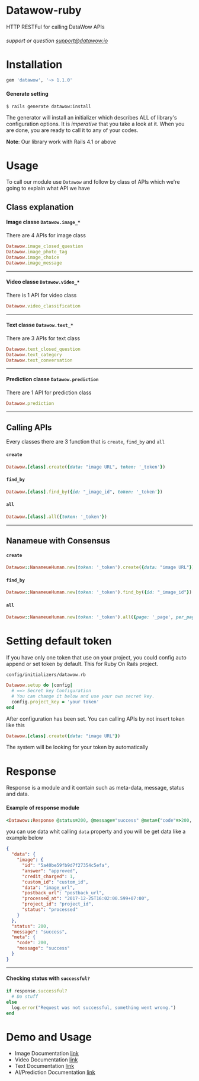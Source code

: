 # Datawow-ruby

HTTP RESTFul for calling DataWow APIs

###### support or question support@datawow.io

# Installation
```ruby
gem 'datawow', '~> 1.1.0'
```

#### Generate setting

```console
$ rails generate datawow:install
```
The generator will install an initializer which describes ALL of library's configuration options. It is *imperative* that you take a look at it. When you are done, you are ready to call it to any of your codes.

**Note**: Our library work with Rails 4.1 or above

# Usage

To call our module use `Datawow` and follow by class of APIs which we're going to explain what API we have

## Class explanation
#### Image classe `Datawow.image_*`
There are 4 APIs for image class

```ruby
Datawow.image_closed_question
Datawow.image_photo_tag
Datawow.image_choice
Datawow.image_message
```
---

#### Video classe `Datawow.video_*`
There is 1 API for video class

```ruby
Datawow.video_classification
```
---
#### Text classe `Datawow.text_*`
There are 3 APIs for text class

```ruby
Datawow.text_closed_question
Datawow.text_category
Datawow.text_conversation
```
---

#### Prediction classe `Datawow.prediction`
There are 1 API for prediction class

```ruby
Datawow.prediction
```
---
## Calling APIs
Every classes there are 3 function that is `create`, `find_by` and `all`
#### `create`
```ruby
Datawow.[class].create({data: "image URL", token: '_token'})
```

#### `find_by`
```ruby
Datawow.[class].find_by({id: "_image_id", token: '_token'})
```

#### `all`
```ruby
Datawow.[class].all({token: '_token'})
```
---
## Nanameue with Consensus
#### `create`
```ruby
Datawow::NanameueHuman.new(token: '_token').create({data: "image URL"})
```

#### `find_by`
```ruby
Datawow::NanameueHuman.new(token: '_token').find_by({id: "_image_id"})
```

#### `all`
```ruby
Datawow::NanameueHuman.new(token: '_token').all({page: '_page', per_page: '_per_page'})
```

# Setting default token

If you have only one token that use on your project, you could config auto append or set token by default. This for Ruby On Rails project.

`config/initializers/datawow.rb`

```ruby
Datawow.setup do |config|
  # ==> Secret key Configuration
  # You can change it below and use your own secret key.
  config.project_key = 'your token'
end
```

After configuration has been set. You can calling APIs by not insert token like this
```ruby
Datawow.[class].create({data: "image URL"})
```
The system will be looking for your token by automatically

# Response

Response is a module and it contain such as meta-data, message, status and data.
#### Example of response module
```ruby
<Datawow::Response @status=200, @message="success" @meta={"code"=>200, "message"=>"success"}, @data={...}, />
```
you can use data whit calling `data` property and you will be get data like a example below

```json
{
  "data": {
    "image": {
      "id": "5a40be59fb9d7f27354c5efa",
      "answer": "approved",
      "credit_charged": 1,
      "custom_id": "custom_id",
      "data": "image_url",
      "postback_url": "postback_url",
      "processed_at": "2017-12-25T16:02:00.599+07:00",
      "project_id": "project_id",
      "status": "processed"
    }
  },
  "status": 200,
  "message": "success",
  "meta": {
    "code": 200,
    "message": "success"
  }
}
```
---
#### Checking status with `successful?`
```ruby
if response.successful?
  # Do stuff
else
  log.error("Request was not successful, something went wrong.")
end
```

# Demo and Usage
 - Image Documentation [link](README/image_docs.md)
 - Video Documentation [link](README/video_docs.md)
 - Text Documentation [link](README/text_docs.md)
 - AI/Prediction Documentation [link](README/ai_docs.md)
